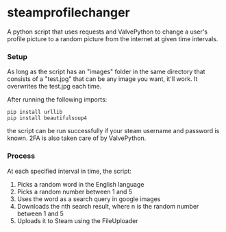 # steamprofilechanger
A python script that uses requests and ValvePython to change a user's profile picture to a random picture from the internet at given time intervals.

### Setup
As long as the script has an "images" folder in the same directory that consists of a "test.jpg" that can be any image you want, it'll work. It overwrites the test.jpg each time.

After running the following imports:

    pip install urllib
    pip install beautifulsoup4

the script can be run successfully if your steam username and password is known. 2FA is also taken care of by ValvePython.

### Process
At each specified interval in time, the script:

1) Picks a random word in the English language
2) Picks a random number between 1 and 5
3) Uses the word as a search query in google images
4) Downloads the nth search result, where n is the random number between 1 and 5
5) Uploads it to Steam using the FileUploader
